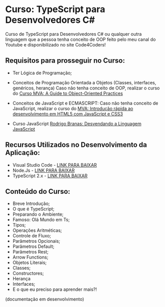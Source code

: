 # Curso: TypeScript para Desenvolvedores C#

Curso de TypeScript para Desenvolvedores C# ou qualquer outra linguagem que a pessoa tenha conceito de OOP feito pelo meu canal do Youtube e disponibilizado no site Code4Coders!


## Requisitos para prosseguir no Curso:

- Ter Lógica de Programação;
- Conceitos de Programação Orientada a Objetos (Classes, interfaces, genéricos, herança)
    Caso não tenha conceito de OOP, realizar o curso do [Curso MVA: A Guide to Object-Oriented Practices](https://mva.microsoft.com/en-us/training-courses/a-guide-to-objectoriented-practices-14329?l=PLMOEi2hB_904668937)

- Conceitos de JavaScript e ECMASCRIPT:
    Caso não tenha conceito de JavaScript, realizar o curso do [MVA: Introdução rápida ao desenvolvimento em HTML5 com JavaScript e CSS3](https://mva.microsoft.com/pt-br/training-courses/introduo-rpida-ao-desenvolvimento-em-html-5-com-java-script-e-css3-8223?l=AJoPBmRiB_9300115888)
- Curso JavaScript [Rodrigo Branas: Desvendando a Linguagem JavaScript](https://www.youtube.com/playlist?list=PLQCmSnNFVYnT1-oeDOSBnt164802rkegc)

## Recursos Utilizados no Desenvolvimento da Aplicação:

- Visual Studio Code - [LINK PARA BAIXAR](https://code.visualstudio.com/)
- Node.Js - [LINK PARA BAIXAR](https://nodejs.org/en/)
- TypeScript 2.x - [LINK PARA BAIXAR](https://www.typescriptlang.org/)

## Conteúdo do Curso:

- Breve Introdução;
- O que é TypeScript;
- Preparando o Ambiente;
- Famoso: Olá Mundo em Ts;
- Tipos;
- Operações Aritméticas;
- Controle de Fluxo;
- Parâmetros Opcionais;
- Parâmetros Default;
- Parâmetros Rest;
- Arrow Functions;
- Objetos Literais;
- Classes;
- Constructores;
- Herança
- Interfaces;
- E o que eu preciso para aprender mais?!

(documentação em desenvolvimento)



    
